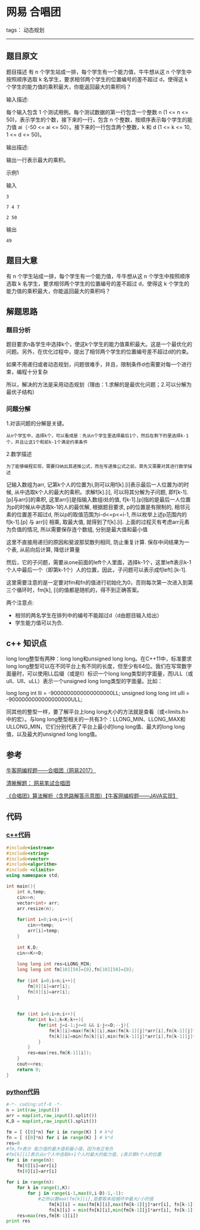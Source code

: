 # 网易 合唱团

tags： 动态规划

---

## 题目原文
题目描述
有 n 个学生站成一排，每个学生有一个能力值，牛牛想从这 n 个学生中按照顺序选取 k 名学生，要求相邻两个学生的位置编号的差不超过 d，使得这 k 个学生的能力值的乘积最大，你能返回最大的乘积吗？

输入描述:

每个输入包含 1 个测试用例。每个测试数据的第一行包含一个整数 n (1 <= n <= 50)，表示学生的个数，接下来的一行，包含 n 个整数，按顺序表示每个学生的能力值 ai（-50 <= ai <= 50）。接下来的一行包含两个整数，k 和 d (1 <= k <= 10, 1 <= d <= 50)。

输出描述:

输出一行表示最大的乘积。

示例1

输入

    3
    
    7 4 7
    
    2 50

输出

    49
## 题目大意

有 n 个学生站成一排，每个学生有一个能力值，牛牛想从这 n 个学生中按照顺序选取 k 名学生，要求相邻两个学生的位置编号的差不超过 d，使得这 k 个学生的能力值的乘积最大，你能返回最大的乘积吗？


## 解题思路
### 题目分析
题目要求n各学生中选择k个，使这k个学生的能力值乘积最大。这是一个最优化的问题。另外，在优化过程中，提出了相邻两个学生的位置编号差不超过d的约束。

如果不用递归或者动态规划，问题很难手，并且，限制条件d也需要对每一个进行束，编程十分复杂

所以，解决的方法是采用动态规划（理由：1.求解的是最优化问题；2.可以分解为最优子结构）

### 问题分解
1.对该问题的分解是关键。

	从n个学生中，选择k个，可以看成是：先从n个学生里选择最后1个，然后在剩下的里选择k-1个，并且让这1个和前k-1个满足约束条件
2.数学描述

	为了能够编程实现，需要归纳出其递推公式，而在写递推公式之前，首先又需要对其进行数学描述

记输入数组为arr, 记第k个人的位置为i,则可以用f[k].[i]表示最后一人位置为i的时候, 从中选取k个人的最大的乘积。求解f[k].[i], 可以将其分解为子问题, 即f[k-1].[p]与arr[i]的乘积, 这里arr[i]是指输入数组i处的值, f[k-1].[p]指的是最后一人位置为p的时候从中选取k-1的人的最优解, 根据题目要求, p的位置是有限制的, 相邻元素的位置差不超过d, 所以p的取值范围为i-d<=p<=i-1, 所以枚举上述p范围内的 f[k-1].[p] 与 arr[i] 相乘, 取最大值, 就得到了f[k].[i]. 上面的过程灭有考虑arr元素为负值的情况, 所以需要保存连个数组, 分别是最大值和最小值

这里不直接用递归的原因和斐波那契数列相同, 防止重复计算. 保存中间结果为一个表, 从前向后计算, 降低计算量

然后，它的子问题，需要从one前面的left个人里面，选择k-1个，这里left表示k-1个人中最后一个（即第k-1个）人的位置，因此，子问题可以表示成f[left].[k-1].

这里需要注意的是一定要对fm和fn的值进行初始化为0，否则每次第一次进入到第三个循环时，fm[k],	[i]的值都是随机的，得不到正确答案。

两个注意点:

- 相邻的两名学生在排列中的编号不能超过d（d由题目输入给出）
- 学生能力值可以为负.

## c++ 知识点

long long整型有两种：long long和unsigned long long。在C++11中，标准要求long long整型可以在不同平台上有不同的长度，但至少有64位。我们在写常数字面量时，可以使用LL后缀（或是ll）标识一个long long类型的字面量，而ULL（或ull、Ull、uLL）表示一个unsigned long long类型的字面量。比如：

long long int lli = -9000000000000000000LL;
unsigned long long int ulli = -9000000000000000000ULL;

同其他的整型一样，要了解平台上long long大小的方法就是查看<climits>（或<limits.h>中的宏）。与long long整型相关的一共有3个：LLONG_MIN、LLONG_MAX和ULLONG_MIN，它们分别代表了平台上最小的long long值、最大的long long值，以及最大的unsigned long long值。

## 参考

[牛客网编程题——合唱团（网易2017）](https://blog.csdn.net/banana_cjb/article/details/80334127)

[ 清晰解题： 网易笔试合唱团](https://blog.csdn.net/lengxiao1993/article/details/52305420)

[《合唱团》算法解析（含思路解答示意图）【牛客网编程题——JAVA实现】](https://blog.csdn.net/lhl1124281072/article/details/79966193)

## 代码

### [c++代码](./src/cpp/合唱团.cpp)

```c++
#include<iostream>
#include<string>
#include<vector>
#include<algorithm>
#include <climits>
using namespace std;

int main(){
    int n,temp;
    cin>>n;
    vector<int> arr;
    arr.resize(n);
    
    for(int i=0;i<n;i++){
        cin>>temp;
        arr[i]=temp;
    }
    
    int K,D;
    cin>>K>>D;
    
    long long int res=LLONG_MIN;
    long long int fm[10][50]={0},fn[10][50]={0};
    
    for (int i=0;i<n;i++){
        fm[0][i]=arr[i];
        fn[0][i]=arr[i];
    }
    
    
    for (int i=0;i<n;i++){
        for(int k=1;k<K;k++){
            for(int j=i-1;j>=0 && i-j<=D;--j){
                fm[k][i]=max(fm[k][i],max(fm[k-1][j]*arr[i],fn[k-1][j]*arr[i]));
                fn[k][i]=min(fn[k][i],min(fm[k-1][j]*arr[i],fn[k-1][j]*arr[i]));
            }
        }
        res=max(res,fm[K-1][i]);
    }
    cout<<res;
    return 0;
}
```

### [python代码](./src/python/合唱团.py)
```python
#-*- coding:utf-8 -*-
n = int(raw_input())
arr = map(int,raw_input().split())
K,D = map(int,raw_input().split())
 
fm = [ ([0]*n) for i in range(K) ] # k*d
fn = [ ([0]*n) for i in range(K) ] # k*d
res=0
#fm,fn表示 能力值的最大值和最小值，因为有正有负
#fm[k][i]表示从n个人中选取k+1个人时最大的能力值，i表示第k个人的位置
for i in range(n):
    fm[0][i]=arr[i]
    fn[0][i]=arr[i]
    
for i in range(n):
    for k in range(1,K):
        for j in range(i-1,max(0,i-D)-1,-1):
            #之所以要max(fm[k][i],是要取本组循环中最大/小的值
                fm[k][i] = max(fm[k][i],max(fm[k-1][j]*arr[i], fn[k-1][j]*arr[i]))
                fn[k][i] = min(fn[k][i],min(fm[k-1][j]*arr[i], fn[k-1][j]*arr[i]))
    res=max(res,fm[K-1][i])
print res
```
